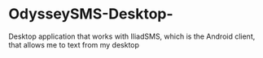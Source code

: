 # OdysseySMS-Desktop-
Desktop application that works with IliadSMS, which is the Android client, that allows me to text from my desktop
